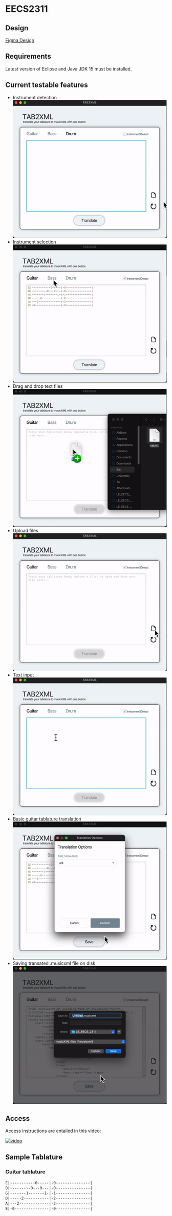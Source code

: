 # EECS2311
## Design
[Figma Design](https://www.figma.com/file/ZYJ9E94dEMUY9RL5d5kadN/Untitled?node-id=0%3A1)


## Requirements
Latest version of Eclipse and Java JDK 15 must be installed.


## Current testable features
- Instrument detection 
![auto](img/auto.gif)
- Instrument selection
![auto](img/select.gif)
- Drag and drop text files
![drag](img/drag.gif)
- Upload files
![open](img/open.gif)
- Text input
![text](img/open-2.gif)
- Basic guitar tablature translation
![translate](img/translate.gif)
- Saving transated .musicxml file on disk
![save](img/save.gif)

## Access

Access instructions are entailed in this video:

[![video](https://img.youtube.com/vi/Bkg7sOAqV18/maxresdefault.jpg)](https://youtu.be/Bkg7sOAqV18)
## Sample Tablature
### Guitar tablature
```
E|-----------0-----|-0---------------|
B|---------0---0---|-0---------------|
G|-------1-------1-|-1---------------|
D|-----2-----------|-2---------------|
A|---2-------------|-2---------------|
E|-0---------------|-0---------------|
```
